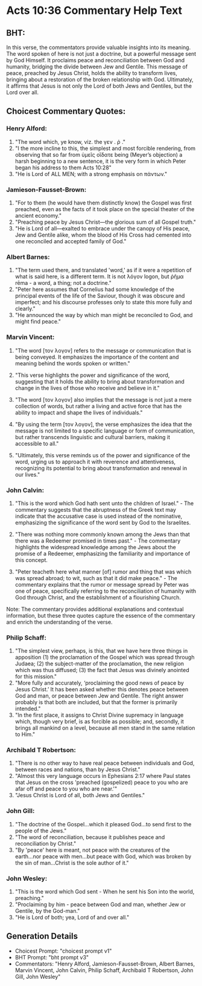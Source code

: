 # Acts 10:36 Commentary Help Text

## BHT:
In this verse, the commentators provide valuable insights into its meaning. The word spoken of here is not just a doctrine, but a powerful message sent by God Himself. It proclaims peace and reconciliation between God and humanity, bridging the divide between Jew and Gentile. This message of peace, preached by Jesus Christ, holds the ability to transform lives, bringing about a restoration of the broken relationship with God. Ultimately, it affirms that Jesus is not only the Lord of both Jews and Gentiles, but the Lord over all.

## Choicest Commentary Quotes:
### Henry Alford:
1. "The word which, ye know, viz. the γεν . ῥ ."
2. "I the more incline to this, the simplest and most forcible rendering, from observing that so far from ὑμεῖς οἴδατε being (Meyer’s objection) a harsh beginning to a new sentence, it is the very form in which Peter began his address to them Acts 10:28"
3. "He is Lord of ALL MEN; with a strong emphasis on πάντων."

### Jamieson-Fausset-Brown:
1. "For to them (he would have them distinctly know) the Gospel was first preached, even as the facts of it took place on the special theater of the ancient economy."
2. "Preaching peace by Jesus Christ—the glorious sum of all Gospel truth."
3. "He is Lord of all—exalted to embrace under the canopy of His peace, Jew and Gentile alike, whom the blood of His Cross had cemented into one reconciled and accepted family of God."

### Albert Barnes:
1. "The term used there, and translated 'word,' as if it were a repetition of what is said here, is a different term. It is not λόγον logon, but ῥῆμα rēma - a word, a thing; not a doctrine."
2. "Peter here assumes that Cornelius had some knowledge of the principal events of the life of the Saviour, though it was obscure and imperfect; and his discourse professes only to state this more fully and clearly."
3. "He announced the way by which man might be reconciled to God, and might find peace."

### Marvin Vincent:
1. "The word [τον λογον] refers to the message or communication that is being conveyed. It emphasizes the importance of the content and meaning behind the words spoken or written."

2. "This verse highlights the power and significance of the word, suggesting that it holds the ability to bring about transformation and change in the lives of those who receive and believe in it."

3. "The word [τον λογον] also implies that the message is not just a mere collection of words, but rather a living and active force that has the ability to impact and shape the lives of individuals."

4. "By using the term [τον λογον], the verse emphasizes the idea that the message is not limited to a specific language or form of communication, but rather transcends linguistic and cultural barriers, making it accessible to all."

5. "Ultimately, this verse reminds us of the power and significance of the word, urging us to approach it with reverence and attentiveness, recognizing its potential to bring about transformation and renewal in our lives."

### John Calvin:
1. "This is the word which God hath sent unto the children of Israel." - The commentary suggests that the abruptness of the Greek text may indicate that the accusative case is used instead of the nominative, emphasizing the significance of the word sent by God to the Israelites.

2. "There was nothing more commonly known among the Jews than that there was a Redeemer promised in times past." - The commentary highlights the widespread knowledge among the Jews about the promise of a Redeemer, emphasizing the familiarity and importance of this concept.

3. "Peter teacheth here what manner [of] rumor and thing that was which was spread abroad; to wit, such as that it did make peace." - The commentary explains that the rumor or message spread by Peter was one of peace, specifically referring to the reconciliation of humanity with God through Christ, and the establishment of a flourishing Church.

Note: The commentary provides additional explanations and contextual information, but these three quotes capture the essence of the commentary and enrich the understanding of the verse.

### Philip Schaff:
1. "The simplest view, perhaps, is this, that we have here three things in apposition (1) the proclamation of the Gospel which was spread through Judaea; (2) the subject-matter of the proclamation, the new religion which was thus diffused; (3) the fact that Jesus was divinely anointed for this mission."
2. "More fully and accurately, ‘proclaiming the good news of peace by Jesus Christ.’ It has been asked whether this denotes peace between God and man, or peace between Jew and Gentile. The right answer probably is that both are included, but that the former is primarily intended."
3. "In the first place, it assigns to Christ Divine supremacy in language which, though very brief, is as forcible as possible; and, secondly, it brings all mankind on a level, because all men stand in the same relation to Him."

### Archibald T Robertson:
1. "There is no other way to have real peace between individuals and God, between races and nations, than by Jesus Christ." 
2. "Almost this very language occurs in Ephesians 2:17 where Paul states that Jesus on the cross 'preached (gospelized) peace to you who are afar off and peace to you who are near.'"
3. "Jesus Christ is Lord of all, both Jews and Gentiles."

### John Gill:
1. "The doctrine of the Gospel...which it pleased God...to send first to the people of the Jews." 
2. "The word of reconciliation, because it publishes peace and reconciliation by Christ."
3. "By 'peace' here is meant, not peace with the creatures of the earth...nor peace with men...but peace with God, which was broken by the sin of man...Christ is the sole author of it."

### John Wesley:
1. "This is the word which God sent - When he sent his Son into the world, preaching." 
2. "Proclaiming by him - peace between God and man, whether Jew or Gentile, by the God-man." 
3. "He is Lord of both; yea, Lord of and over all."


## Generation Details
- Choicest Prompt: "choicest prompt v1"
- BHT Prompt: "bht prompt v3"
- Commentators: "Henry Alford, Jamieson-Fausset-Brown, Albert Barnes, Marvin Vincent, John Calvin, Philip Schaff, Archibald T Robertson, John Gill, John Wesley"
